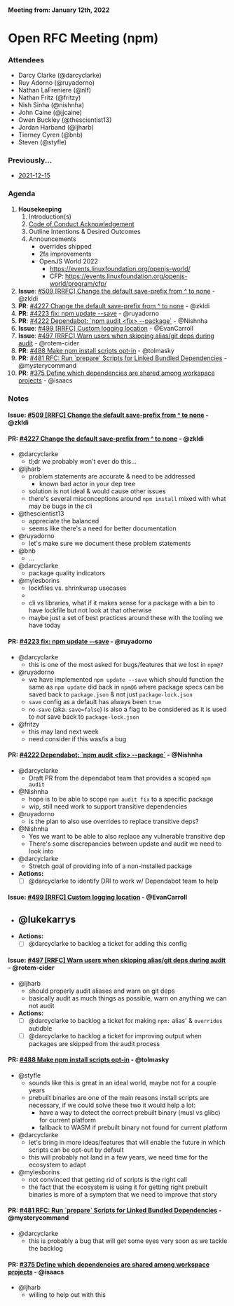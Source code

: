 #### Meeting from: January 12th, 2022

# Open RFC Meeting (npm)

### Attendees
- Darcy Clarke (@darcyclarke)
- Ruy Adorno (@ruyadorno)
- Nathan LaFreniere (@nlf)
- Nathan Fritz (@fritzy)
- Nish Sinha (@nishnha)
- John Caine (@jjcaine)
- Owen Buckley (@thescientist13)
- Jordan Harband (@ljharb)
- Tierney Cyren (@bnb)
- Steven (@styfle)

### Previously...

- [2021-12-15](https://github.com/npm/rfcs/blob/main/meetings/2021-12-15.md)

### Agenda

1. **Housekeeping**
	1. Introduction(s)
	1. [Code of Conduct Acknowledgement](https://www.npmjs.com/policies/conduct)
	1. Outline Intentions & Desired Outcomes
	1. Announcements
	   - overrides shipped
	   - 2fa improvements
	   - OpenJS World 2022 
	       - https://events.linuxfoundation.org/openjs-world/
	       - CFP: https://events.linuxfoundation.org/openjs-world/program/cfp/
1. **Issue**: [#509 [RRFC] Change the default save-prefix from ^ to none](https://github.com/npm/rfcs/issues/509) - @zkldi
1. **PR**: [#4227 Change the default save-prefix from ^ to none](https://github.com/npm/cli/pull/4227) - @zkldi
1. **PR**: [#4223 fix: npm update --save](https://github.com/npm/cli/pull/4223) - @ruyadorno
1. **PR**: [#4222 Dependabot: &#x60;npm audit &lt;fix&gt; --package&#x60;](https://github.com/npm/cli/pull/4222) - @Nishnha
1. **Issue**: [#499 [RRFC] Custom logging location](https://github.com/npm/rfcs/issues/499) - @EvanCarroll
1. **Issue**: [#497 [RRFC] Warn users when skipping alias/git deps during audit](https://github.com/npm/rfcs/issues/497) - @rotem-cider
1. **PR**: [#488 Make npm install scripts opt-in](https://github.com/npm/rfcs/pull/488) - @tolmasky
1. **PR**: [#481 RFC: Run &#x60;prepare&#x60; Scripts for Linked Bundled Dependencies](https://github.com/npm/rfcs/pull/481) - @mysterycommand
1. **PR**: [#375 Define which dependencies are shared among workspace projects](https://github.com/npm/rfcs/pull/375) - @isaacs

### Notes

#### **Issue**: [#509 [RRFC] Change the default save-prefix from ^ to none](https://github.com/npm/rfcs/issues/509) - @zkldi
#### **PR**: [#4227 Change the default save-prefix from ^ to none](https://github.com/npm/cli/pull/4227) - @zkldi
- @darcyclarke
  - tl;dr we probably won't ever do this...
- @ljharb
  - problem statements are accurate & need to be addressed
      - known bad actor in your dep tree
  - solution is not ideal & would cause other issues
  - there's several misconceptions around `npm install` mixed with what may be bugs in the cli
- @thescientist13
  - appreciate the balanced
  - seems like there's a need for better documentation
- @ruyadorno 
  - let's make sure we document these problem statements
- @bnb
  - ...
- @darcyclarke
  - package quality indicators
- @mylesborins
  - lockfiles vs. shrinkwrap usecases
  - 
  - cli vs libraries, what if it makes sense for a package with a bin to have lockfile but not look at that otherwise
  - maybe just a set of best practices around these with the tooling we have today

#### **PR**: [#4223 fix: npm update --save](https://github.com/npm/cli/pull/4223) - @ruyadorno 
- @darcyclarke
  - this is one of the most asked for bugs/features that we lost in `npm@7`
- @ruyadorno 
  - we have implemented `npm update --save` which should function the same as `npm update` did back in `npm@6` where package specs can be saved back to `package.json` & not just `package-lock.json`
  - `save` config as a default has always been `true`
  - `no-save` (aka. `save=false`) is also a flag to be considered as it is used to *not* save back to `package-lock.json`
- @fritzy 
  - this may land next week
  - need consider if this was/is a bug
 
#### **PR**: [#4222 Dependabot: &#x60;npm audit &lt;fix&gt; --package&#x60;](https://github.com/npm/cli/pull/4222) - @Nishnha
- @darcyclarke 
  - Draft PR from the dependabot team that provides a scoped `npm audit`
- @Nishnha
  - hope is to be able to scope `npm audit fix` to a specific package
  - wip, still need work to support transitive dependencies
- @ruyadorno 
  - is the plan to also use overrides to replace transitive deps?
- @Nishnha
  - Yes we want to be able to also replace any vulnerable transitive dep
  - There's some discrepancies between update and audit we need to look into
- @darcyclarke 
  - Stretch goal of providing info of a non-installed package
- **Actions:**
  - [ ] @darcyclarke to identify DRI to work w/ Dependabot team to help 
 
#### **Issue**: [#499 [RRFC] Custom logging location](https://github.com/npm/rfcs/issues/499) - @EvanCarroll
- @lukekarrys
  - 
- **Actions:**
  - [ ] @darcyclarke to backlog a ticket for adding this config

#### **Issue**: [#497 [RRFC] Warn users when skipping alias/git deps during audit](https://github.com/npm/rfcs/issues/497) - @rotem-cider
- @ljharb
  - should properly audit aliases and warn on git deps
  - basically audit as much things as possible, warn on anything we can not audit
- **Actions:**
  - [ ] @darcyclarke to backlog a ticket for making `npm:` alias' & `overrides` autidble
  - [ ] @darcyclarke to backlog a ticket for improving output when packages are skipped from the audit process
 
#### **PR**: [#488 Make npm install scripts opt-in](https://github.com/npm/rfcs/pull/488) - @tolmasky
- @styfle
  - sounds like this is great in an ideal world, maybe not for a couple years
  - prebuilt binaries are one of the main reasons install scripts are necessary, if we could solve these two it would help a lot:
    - have a way to detect the correct prebuilt binary (musl vs glibc) for current platform
    - fallback to WASM if prebuilt binary not found for current platform
- @darcyclarke
  - let's bring in more ideas/features that will enable the future in which scripts can be opt-out by default
  - this will probably not land in a few years, we need time for the ecosystem to adapt
- @mylesborins
  - not convinced that getting rid of scripts is the right call
  - the fact that the ecosystem is using it for getting right prebuilt binaries is more of a symptom that we need to improve that story

#### **PR**: [#481 RFC: Run &#x60;prepare&#x60; Scripts for Linked Bundled Dependencies](https://github.com/npm/rfcs/pull/481) - @mysterycommand
- @darcyclarke
  - this is probably a bug that will get some eyes very soon as we tackle the backlog
#### **PR**: [#375 Define which dependencies are shared among workspace projects](https://github.com/npm/rfcs/pull/375) - @isaacs
- @ljharb
  - willing to help out with this
